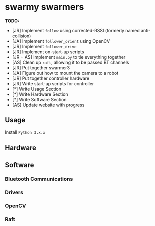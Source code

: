 # swarmy swarmers

__TODO:__
* [JR] Implement `follow` using corrected-RSSI (formerly named anti-collision)
* [JA] Implement `follower_orient` using OpenCV
* [JR] Implement `follower_drive`
* [JR] Implement on-start-up scripts
* [JR + AS] Implement `main.py` to tie everything together
* [AS] Clean up `raft`, allowing it to be passed BT channels
* [JR] Put together swarmer3
* [JA] Figure out how to mount the camera to a robot
* [JR] Put together controller hardware
* [JR] Write start-up scripts for controller
* [\*] Write Usage Section
* [\*] Write Hardware Section
* [\*] Write Software Section
* [AS] Update website with progress

## Usage

Install `Python 3.x.x`

## Hardware

## Software

### Bluetooth Communications

### Drivers

### OpenCV

### Raft

